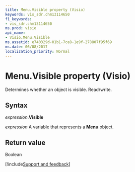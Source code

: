 ```yaml
---
title: Menu.Visible property (Visio)
keywords: vis_sdr.chm13114650
f1_keywords:
- vis_sdr.chm13114650
ms.prod: visio
api_name:
- Visio.Menu.Visible
ms.assetid: e740329d-01b1-7ce8-1e9f-278807f95f69
ms.date: 06/08/2017
localization_priority: Normal
---
```



# Menu.Visible property (Visio)

Determines whether an object is visible. Read/write.


## Syntax

_expression_.**Visible**

_expression_ A variable that represents a **[Menu](Visio.Menu.md)** object.


## Return value

Boolean

[!include[Support and feedback](~/includes/feedback-boilerplate.md)]